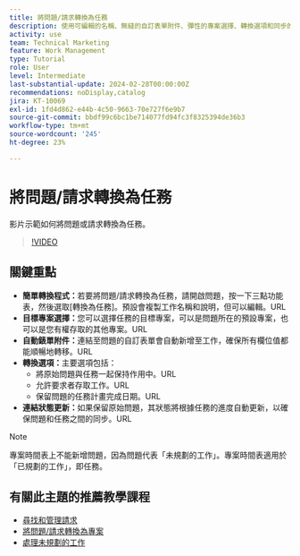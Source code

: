 ```yaml
---
title: 將問題/請求轉換為任務
description: 使用可編輯的名稱、無縫的自訂表單附件、彈性的專案選擇、轉換選項和同步的狀態更新，輕鬆地將問題轉換為Workfront中的任務，以簡化工作流程。
activity: use
team: Technical Marketing
feature: Work Management
type: Tutorial
role: User
level: Intermediate
last-substantial-update: 2024-02-28T00:00:00Z
recommendations: noDisplay,catalog
jira: KT-10069
exl-id: 1fd4d862-e44b-4c50-9663-70e727f6e9b7
source-git-commit: bbdf99c6bc1be714077fd94fc3f8325394de36b3
workflow-type: tm+mt
source-wordcount: '245'
ht-degree: 23%

---
```


# 將問題/請求轉換為任務

影片示範如何將問題或請求轉換為任務。

>[!VIDEO](https://video.tv.adobe.com/v/3445441/?quality=12&learn=on&enablevpops=1&captions=chi_hant)

## 關鍵重點

* **簡單轉換程式：**&#x200B;若要將問題/請求轉換為任務，請開啟問題，按一下三點功能表，然後選取[轉換為任務]。&#x200B; 預設會複製工作名稱和說明，但可以編輯。&#x200B;URL
* **目標專案選擇：**&#x200B;您可以選擇任務的目標專案，可以是問題所在的預設專案，也可以是您有權存取的其他專案。&#x200B;URL
* **自動錶單附件：**&#x200B;連結至問題的自訂表單會自動新增至工作，確保所有欄位值都能順暢地轉移。&#x200B;URL
* **轉換選項：**&#x200B;主要選項包括：
   * 將原始問題與任務一起保持作用中。&#x200B;URL
   * 允許要求者存取工作。&#x200B;URL
   * 保留問題的任務計畫完成日期。&#x200B;URL
* **連結狀態更新：**&#x200B;如果保留原始問題，其狀態將根據任務的進度自動更新，以確保問題和任務之間的同步。&#x200B;URL


>[!NOTE]
>
>專案時間表上不能新增問題，因為問題代表「未規劃的工作」。專案時間表適用於「已規劃的工作」，即任務。

## 有關此主題的推薦教學課程

* [尋找和管理請求](/help/manage-work/issues-requests/find-requests.md)
* [將問題/請求轉換為專案](/help/manage-work/issues-requests/create-a-project-from-a-request.md)
* [處理未規劃的工作](/help/manage-work/issues-requests/handle-unplanned-work.md)

